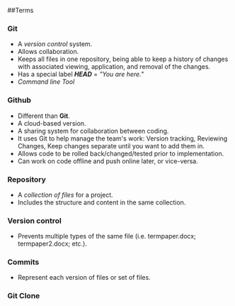 ##Terms

### Git
 - A *version control* system.
- Allows collaboration.
- Keeps all files in one repository, being able to keep a history of changes with associated viewing, application, and removal of the changes.
- Has a special label ***HEAD*** = *"You are here."*
- *Command line Tool*

### Github
- Different than **Git**.
- A cloud-based version.
- A sharing system for collaboration between coding.
- It uses Git to help manage the team's work: Version tracking, Reviewing Changes, Keep changes separate until you want to add them in.
- Allows code to be rolled back/changed/tested prior to implementation.
- Can work on code offline and push online later, or vice-versa.

### Repository
- A *collection of files* for a project.
- Includes the structure and content in the same collection.


### Version control
- Prevents multiple types of the same file (i.e. termpaper.docx; termpaper2.docx; etc.).

### Commits
- Represent each version of files or set of files.

### Git Clone
